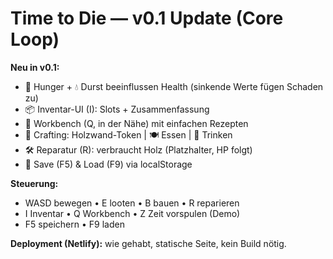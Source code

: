 # Time to Die — v0.1 Update (Core Loop)

**Neu in v0.1:**
- 💓 Hunger + 💧 Durst beeinflussen Health (sinkende Werte fügen Schaden zu)
- 📦 Inventar-UI (I): Slots + Zusammenfassung
- 🧰 Workbench (Q, in der Nähe) mit einfachen Rezepten
- 🧱 Crafting: Holzwand-Token | 🍽️ Essen | 🥤 Trinken
- 🛠️ Reparatur (R): verbraucht Holz (Platzhalter, HP folgt)
- 💾 Save (F5) & Load (F9) via localStorage

**Steuerung:**
- WASD bewegen • E looten • B bauen • R reparieren
- I Inventar • Q Workbench • Z Zeit vorspulen (Demo)
- F5 speichern • F9 laden

**Deployment (Netlify):** wie gehabt, statische Seite, kein Build nötig.
